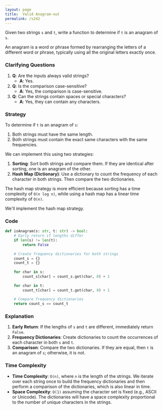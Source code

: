 ```yaml
---
layout: page
title:  Valid Anagram-out
permalink: /s242
---
```


Given two strings `s` and `t`, write a function to determine if `t` is an anagram of `s`.

An anagram is a word or phrase formed by rearranging the letters of a different word or phrase, typically using all the original letters exactly once.

### Clarifying Questions

1. **Q**: Are the inputs always valid strings?
   - **A**: Yes.
2. **Q**: Is the comparison case-sensitive?
   - **A**: Yes, the comparison is case-sensitive.
3. **Q**: Can the strings contain spaces or special characters?
   - **A**: Yes, they can contain any characters.

### Strategy

To determine if `t` is an anagram of `s`:
1. Both strings must have the same length.
2. Both strings must contain the exact same characters with the same frequencies.

We can implement this using two strategies:

1. **Sorting**: Sort both strings and compare them. If they are identical after sorting, one is an anagram of the other.
2. **Hash Map (Dictionary)**: Use a dictionary to count the frequency of each character in both strings. Then compare the two dictionaries.

The hash map strategy is more efficient because sorting has a time complexity of `O(n log n)`, while using a hash map has a linear time complexity of `O(n)`.

We'll implement the hash map strategy.

### Code

```python
def isAnagram(s: str, t: str) -> bool:
    # Early return if lengths differ
    if len(s) != len(t):
        return False
    
    # Create frequency dictionaries for both strings
    count_s = {}
    count_t = {}
    
    for char in s:
        count_s[char] = count_s.get(char, 0) + 1
    
    for char in t:
        count_t[char] = count_t.get(char, 0) + 1
    
    # Compare frequency dictionaries
    return count_s == count_t
```

### Explanation

1. **Early Return**: If the lengths of `s` and `t` are different, immediately return `False`.
2. **Frequency Dictionaries**: Create dictionaries to count the occurrences of each character in both `s` and `t`.
3. **Comparison**: Compare the two dictionaries. If they are equal, then `t` is an anagram of `s`; otherwise, it is not.

### Time Complexity

- **Time Complexity**: `O(n)`, where `n` is the length of the strings. We iterate over each string once to build the frequency dictionaries and then perform a comparison of the dictionaries, which is also linear in time.
- **Space Complexity**: `O(1)` assuming the character set is fixed (e.g., ASCII or Unicode). The dictionaries will have a space complexity proportional to the number of unique characters in the strings.